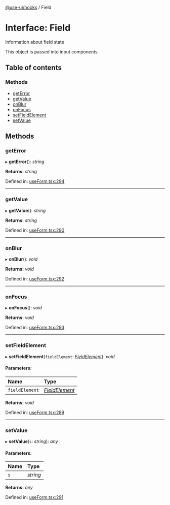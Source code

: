 [@use-ui/hooks](../README.md) / Field

# Interface: Field

Information about field state

This object is passed into input components

## Table of contents

### Methods

- [getError](field.md#geterror)
- [getValue](field.md#getvalue)
- [onBlur](field.md#onblur)
- [onFocus](field.md#onfocus)
- [setFieldElement](field.md#setfieldelement)
- [setValue](field.md#setvalue)

## Methods

### getError

▸ **getError**(): *string*

**Returns:** *string*

Defined in: [useForm.tsx:294](https://github.com/vasyas/use-ui-hooks/blob/a3efc87/src/useForm.tsx#L294)

___

### getValue

▸ **getValue**(): *string*

**Returns:** *string*

Defined in: [useForm.tsx:290](https://github.com/vasyas/use-ui-hooks/blob/a3efc87/src/useForm.tsx#L290)

___

### onBlur

▸ **onBlur**(): *void*

**Returns:** *void*

Defined in: [useForm.tsx:292](https://github.com/vasyas/use-ui-hooks/blob/a3efc87/src/useForm.tsx#L292)

___

### onFocus

▸ **onFocus**(): *void*

**Returns:** *void*

Defined in: [useForm.tsx:293](https://github.com/vasyas/use-ui-hooks/blob/a3efc87/src/useForm.tsx#L293)

___

### setFieldElement

▸ **setFieldElement**(`fieldElement`: [*FieldElement*](fieldelement.md)): *void*

#### Parameters:

| Name | Type |
| :------ | :------ |
| `fieldElement` | [*FieldElement*](fieldelement.md) |

**Returns:** *void*

Defined in: [useForm.tsx:289](https://github.com/vasyas/use-ui-hooks/blob/a3efc87/src/useForm.tsx#L289)

___

### setValue

▸ **setValue**(`s`: *string*): *any*

#### Parameters:

| Name | Type |
| :------ | :------ |
| `s` | *string* |

**Returns:** *any*

Defined in: [useForm.tsx:291](https://github.com/vasyas/use-ui-hooks/blob/a3efc87/src/useForm.tsx#L291)
